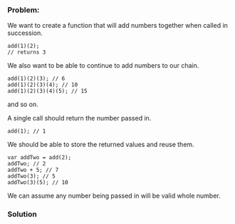 ### Problem:
<p>We want to create a function that will add numbers together when called in succession.</p>
<pre><code class="language-javascript">add(<span class="hljs-number">1</span>)(<span class="hljs-number">2</span>);
<span class="hljs-comment">// returns 3</span></code></pre>
<pre style="display: none;"><code class="language-ruby">add(<span class="hljs-number">1</span>).(<span class="hljs-number">2</span>);
<span class="hljs-regexp">//</span> returns <span class="hljs-number">3</span></code></pre>
<p>We also want to be able to continue to add numbers to our chain.</p>
<pre><code class="language-javascript">add(<span class="hljs-number">1</span>)(<span class="hljs-number">2</span>)(<span class="hljs-number">3</span>); <span class="hljs-comment">// 6</span>
add(<span class="hljs-number">1</span>)(<span class="hljs-number">2</span>)(<span class="hljs-number">3</span>)(<span class="hljs-number">4</span>); <span class="hljs-comment">// 10</span>
add(<span class="hljs-number">1</span>)(<span class="hljs-number">2</span>)(<span class="hljs-number">3</span>)(<span class="hljs-number">4</span>)(<span class="hljs-number">5</span>); <span class="hljs-comment">// 15</span></code></pre>
<pre style="display: none;"><code class="language-ruby">add(<span class="hljs-number">1</span>).(<span class="hljs-number">2</span>).(<span class="hljs-number">3</span>); <span class="hljs-regexp">//</span> <span class="hljs-number">6</span>
add(<span class="hljs-number">1</span>).(<span class="hljs-number">2</span>).(<span class="hljs-number">3</span>).(<span class="hljs-number">4</span>); <span class="hljs-regexp">//</span> <span class="hljs-number">10</span>
add(<span class="hljs-number">1</span>).(<span class="hljs-number">2</span>).(<span class="hljs-number">3</span>).(<span class="hljs-number">4</span>).(<span class="hljs-number">5</span>); <span class="hljs-regexp">//</span> <span class="hljs-number">15</span></code></pre>
<p>and so on.</p>
<p>A single call should return the number passed in.</p>
<pre><code class="language-javascript">add(<span class="hljs-number">1</span>); <span class="hljs-comment">// 1</span></code></pre>
<pre style="display: none;"><code class="language-ruby">add(<span class="hljs-number">1</span>); <span class="hljs-regexp">//</span> <span class="hljs-number">1</span></code></pre>
<p>We should be able to store the returned values and reuse them.</p>
<pre><code class="language-javascript"><span class="hljs-keyword">var</span> addTwo = add(<span class="hljs-number">2</span>);
addTwo; <span class="hljs-comment">// 2</span>
addTwo + <span class="hljs-number">5</span>; <span class="hljs-comment">// 7</span>
addTwo(<span class="hljs-number">3</span>); <span class="hljs-comment">// 5</span>
addTwo(<span class="hljs-number">3</span>)(<span class="hljs-number">5</span>); <span class="hljs-comment">// 10</span></code></pre>
<pre style="display: none;"><code class="language-ruby">var addTwo = add(<span class="hljs-number">2</span>);
addTwo; <span class="hljs-regexp">//</span> <span class="hljs-number">2</span>
addTwo + <span class="hljs-number">5</span>; <span class="hljs-regexp">//</span> <span class="hljs-number">7</span>
addTwo(<span class="hljs-number">3</span>); <span class="hljs-regexp">//</span> <span class="hljs-number">5</span>
addTwo(<span class="hljs-number">3</span>).(<span class="hljs-number">5</span>); <span class="hljs-regexp">//</span> <span class="hljs-number">10</span></code></pre>
<p>We can assume any number being passed in will be valid whole number. </p>

### Solution